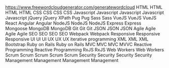 https://www.freewordcloudgenerator.com/generatewordcloud
HTML
HTML
HTML
HTML
CSS
CSS
CSS
CSS
Javascript
Javascript
Javascript
Javascript
Javascript
jQuery
jQuery
XPath
Pug
Pug
Sass
Sass
VueJS
VueJS
VueJS
React
Angular
Angular
NodeJS
NodeJS
NodeJS
Express
Express
Mongoose
MongoDB
MongoDB
Git
Git
Git
JSON
JSON
JSON
Agile
Agile
Agile
Agile
SEO
SEO
SEO
SEO
Webpack
Webpack
Responsive
Responsive
Responsive
UI
UI
UI
UX
UX
UX
iterative
programming
XML
XML
XML
Bootstrap
Ruby on Rails
Ruby on Rails
MVC
MVC
MVC
MVVC
Reactive Programming
Reactive Programming
RxJS
RxJS
Web Workers
Web Workers
Scrum
Scrum
Scrum
Scrum
Scrum
Security
Security
Security
Security
Management
Management
Management
Management